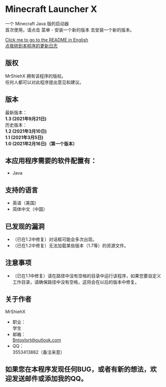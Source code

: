 # Minecraft Launcher X
一个 Minecraft Java 版的启动器<br/>
首次使用，请点击 菜单 - 安装一个新的版本 去安装一个新的版本。<br/>

[Click me to go to the README in English](https://github.com/MrShieh-X/minecraft-launcher-x/blob/master/README.md) <br/>
[点我转到本程序的更新日志](https://github.com/MrShieh-X/minecraft-launcher-x/blob/master/update_logs-zh.md) <br/>

## 版权
MrShiehX 拥有该程序的版权。<br/>
任何人都可以对此程序提出意见和建议。

## 版本
最新版本：<br/>
<b>1.3 (2021年9月21日)</b><br/>
历史版本：<br/>
<b>1.2 (2021年3月10日)</b><br/>
<b>1.1 (2021年3月5日)</b><br/>
<b>1.0 (2021年2月16日)（第一个版本）</b><br/>

## 本应用程序需要的软件配置有：
* Java

## 支持的语言
- 英语（美国）
- 简体中文（中国）

## 已发现的漏洞
- （已在1.2中修复）对话框可能会多次出现。
- （已在1.2中修复）无法加载某些版本（1.7等）的资源文件。

## 注意事项
- （已在1.1中修复）请在路径中没有空格的目录中运行该程序，如果您要自定义工作目录，请确保路径中没有空格，这将会在以后的版本中修复。

## 关于作者
MrShiehX<br/>
- 职业：<br/>
学生<br/>
- 邮箱：<br/>
Bntoylort@outlook.com<br/>
- QQ：<br/>
3553413882（备注来意）<br/>

## 如果您在本程序发现任何BUG，或者有新的想法，欢迎发送邮件或添加我的QQ。

